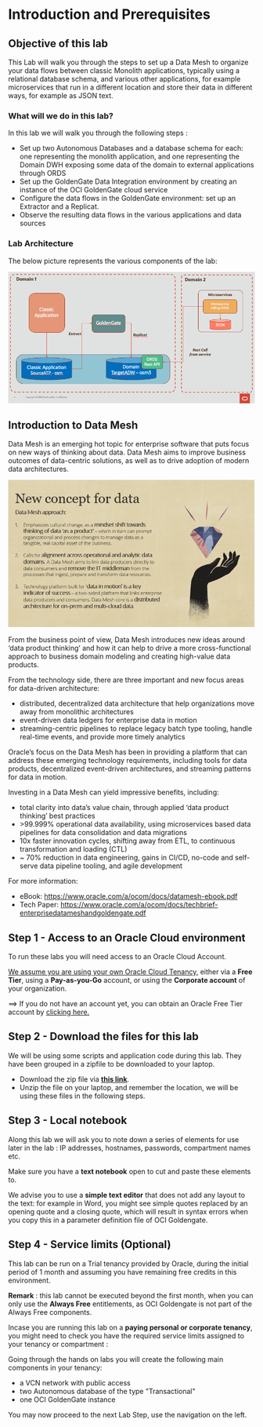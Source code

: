 # Introduction and Prerequisites



## Objective of this lab

This Lab will walk you through the steps to set up a Data Mesh to organize your data flows between classic Monolith applications, typically using a relational database schema, and various other applications, for example microservices that run in a different location and store their data in different ways, for example as JSON text.

### What will we do in this lab?

In this lab we will walk you through the following steps : 

- Set up two Autonomous Databases and a database schema for each: one representing the monolith application, and one representing the Domain DWH exposing some data of the domain to external applications through ORDS
- Set up the GoldenGate Data Integration environment by creating an instance of the OCI GoldenGate cloud service
- Configure the data flows in the GoldenGate environment: set up an Extractor and a Replicat.
- Observe the resulting data flows in the various applications and data sources



### Lab Architecture

The below picture represents the various components of the lab:

![image-20211123113203184](images/image-20211123113203184.png)





## Introduction to Data Mesh
Data Mesh is an emerging hot topic for enterprise software that puts focus on new ways of thinking about data. Data Mesh aims to improve business outcomes of data-centric solutions, as well as to drive adoption of modern data architectures. 

![image-20211115093401165](images/Picture1.png)

From the business point of view, Data Mesh introduces new ideas around ‘data product thinking’ and how it can help to drive a more cross-functional approach to business domain modeling and creating high-value data products. 

From the technology side, there are three important and new focus areas for data-driven architecture: 
- distributed, decentralized data architecture that help organizations move away from monolithic architectures 
- event-driven data ledgers for enterprise data in motion 
- streaming-centric pipelines to replace legacy batch type tooling, handle real-time events, and provide more timely analytics 

Oracle’s focus on the Data Mesh has been in providing a platform that can address these emerging technology requirements, including tools for data products, decentralized event-driven architectures, and streaming patterns for data in motion. 

Investing in a Data Mesh can yield impressive benefits, including: 
- total clarity into data’s value chain, through applied ‘data product thinking’ best practices 
- \>99.999% operational data availability, using microservices based data pipelines for data consolidation and data migrations
- 10x faster innovation cycles, shifting away from ETL, to continuous transformation and loading (CTL) 
- ~ 70% reduction in data engineering, gains in CI/CD, no-code and self-serve data pipeline tooling, and agile development 

For more information:
- eBook: https://www.oracle.com/a/ocom/docs/datamesh-ebook.pdf
- Tech Paper: https://www.oracle.com/a/ocom/docs/techbrief-enterprisedatameshandgoldengate.pdf






## Step 1 - Access to an Oracle Cloud environment

To run these labs you will need access to an Oracle Cloud Account.  

<u>We assume you are using your own Oracle Cloud Tenancy,</u> either via a **Free Tier**, using a **Pay-as-you-Go** account, or using the **Corporate account** of your organization.  

==> If you do not have an account yet, you can obtain  an Oracle Free Tier account by [clicking here.](https://signup.oraclecloud.com/?sourceType=:em:lw:rce:cpo:::RC_WWMK210921P00078:Devlab25nov)



## Step 2 - Download the files for this lab

We will be using some scripts and application code during this lab.  They have been grouped in a zipfile to be downloaded to your laptop.

- Download the zip file via **[this link](code/labfiles.zip)**.  
- Unzip the file on your laptop, and remember the location, we will be using these files in the following steps.



## Step 3 - Local notebook

Along this lab we will ask you to note down a series of elements for use later in the lab : IP addresses, hostnames, passwords, compartment names etc.

Make sure you have a **text notebook** open to cut and paste these elements to.  

We advise you to use a **simple text editor** that does not add any layout to the text: for example in Word, you might see simple quotes replaced by an opening quote and a closing quote, which will result in syntax errors when you copy this in a parameter definition file of OCI Goldengate.



## Step 4 - Service limits (Optional)

This lab can be run on a Trial tenancy provided by Oracle, during the initial period of 1 month and assuming you have remaining free credits in this environment.

**Remark** : this lab cannot be executed beyond the first month, when you can only use the **Always Free** entitlements, as OCI Goldengate is not part of the Always Free components. 

Incase you are running this lab on a **paying personal or corporate tenancy**, you might need to check you have the required service limits assigned to your tenancy or compartment :

Going through the hands on labs you will create the following main components in your tenancy:

- a VCN network with public access
- two Autonomous database of the type "Transactional"
- one OCI GoldenGate instance



You may now proceed to the next Lab Step, use the navigation on the left.
